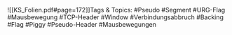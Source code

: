 
![[KS_Folien.pdf#page=172]]Tags & Topics:
   #Pseudo
   #Segment
   #URG-Flag
   #Mausbewegung
   #TCP-Header
   #Window
   #Verbindungsabbruch
   #Backing
   #Flag
   #Piggy
   #Pseudo-Header
   #Mausbewegungen
